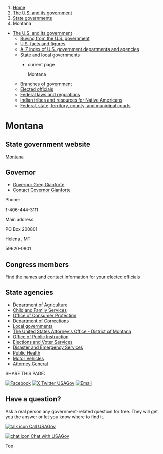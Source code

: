1. [Home](/)
2. [The U.S. and its government](/about-the-us)
3. [State governments](/state-governments)
4. Montana

* [The U.S. and its government](/about-the-us)
  + [Buying from the U.S. government](/buy-from-government)
  + [U.S. facts and figures](/facts-figures)
  + [A-Z index of U.S. government departments and agencies](/agency-index)
  + [State and local governments](/state-local-governments)
    - current page

      Montana
  + [Branches of government](/branches-of-government)
  + [Elected officials](/elected-officials)
  + [Federal laws and regulations](/laws-and-regulations)
  + [Indian tribes and resources for Native Americans](/tribes)
  + [Federal, state, territory, county, and municipal courts](/courts)

Montana
=======

State government website
------------------------

[Montana](https://mt.gov/)

Governor
--------

* [Governor Greg Gianforte](https://governor.mt.gov/)
* [Contact Governor Gianforte](https://governor.mt.gov/Contact/)

Phone:

1-406-444-3111

Main address:

PO Box 200801
  

Helena
,
MT

59620-0801

Congress members
----------------

[Find the names and contact information for your elected officials](/elected-officials)

State agencies
--------------

* [Department of Agriculture](https://agr.mt.gov/)
* [Child and Family Services](https://dphhs.mt.gov/familysupports)
* [Office of Consumer Protection](https://dojmt.gov/consumer/)
* [Department of Corrections](https://cor.mt.gov/)
* [Local governments](https://www.mtcounties.org/counties/contact-a-county/)
* [The United States Attorney's Office - District of Montana](https://www.justice.gov/usao-mt)
* [Office of Public Instruction](https://opi.mt.gov/)
* [Elections and Voter Services](https://sosmt.gov/elections/)
* [Disaster and Emergency Services](https://des.mt.gov/)
* [Public Health](https://dphhs.mt.gov/publichealthinthe406)
* [Motor Vehicles](https://mvdmt.gov/)
* [Attorney General](https://dojmt.gov/our-attorney-general/)

SHARE THIS PAGE:

[![Facebook](/themes/custom/usagov/images/social-media-icons/Facebook_Icon.svg)](https://www.facebook.com/sharer/sharer.php?u=https://www.usa.gov/states/montana&v=3)
[![X Twitter USAGov](/themes/custom/usagov/images/social-media-icons/X_Twitter_Icon.svg?version=2)](https://twitter.com/intent/tweet?source=webclient&text=https://www.usa.gov/states/montana)
[![Email](/themes/custom/usagov/images/social-media-icons/Email_Icon.svg?version=2)](mailto:?subject=https://www.usa.gov/states/montana)

Have a question?
----------------

Ask a real person any government-related question for free. They will get you the answer or let you know where to find it.

[![talk icon](/themes/custom/usagov/images/ICONS_talk.png)
Call USAGov](/phone)

[![chat icon](/themes/custom/usagov/images/ICONS_chat.png)
Chat with USAGov](/chat)

[Top](#main-content)